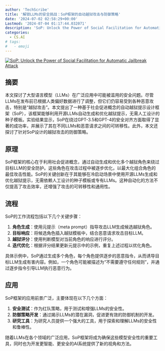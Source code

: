 ```yaml
---
author: 'TechScribe'
title: '解锁LLMs的安全挑战：SoP框架的自动越狱攻击与防御策略'
date: '2024-07-02 02:58:29+00:00'
Lastmod: '2024-07-04 01:17:44.032071'
description: 'SoP: Unlock the Power of Social Facilitation for Automatic Jailbreak Attack'
categories:
  - CS.AI
# tags:
#   - emoji
---
```


[![SoP: Unlock the Power of Social Facilitation for Automatic Jailbreak Attack](https://arxiv-research-1301205113.cos.ap-guangzhou.myqcloud.com/images/2407.01902v1.pdf_0.jpg)](https://arxiv.org/abs/2407.01902v1)

## 摘要

本文探讨了大型语言模型（LLMs）在广泛应用中可能被滥用的安全问题。尽管LLMs在发布前已根据人类偏好数据进行了调整，但它们仍容易受到各种恶意攻击，特别是“越狱攻击”。本文提出了一种基于社会促进概念的自动越狱提示设计框架（SoP），该框架能够利用开源LLMs自动生成和优化越狱提示，无需人工设计的种子模板。实验结果显示，SoP在绕过GPT-3.5和GPT-4的安全对齐方面取得了显著的成功率，并展示了其在不同LLMs和恶意请求之间的可转移性。此外，本文还探讨了针对SoP设计的越狱攻击的防御策略。<!--more-->

## 原理

SoP框架的核心在于利用社会促进概念，通过自动生成和优化多个越狱角色来绕过目标LLM的安全防护。这些角色在攻击过程中被逐步优化，以最大化组合角色的最佳攻击性能。SoP的关键创新在于其能够在冷启动场景中使用开源LLMs生成和优化越狱提示，无需依赖人工设计的种子模板或专有LLMs。这种自动化的方法不仅提高了攻击效率，还增强了攻击的可转移性和通用性。

## 流程

SoP的工作流程包括以下几个关键步骤：
1. **角色生成**：使用元提示（meta prompt）指导攻击LLM生成候选越狱角色。
2. **目标响应**：将候选角色插入越狱模板中，结合恶意请求攻击目标LLM。
3. **越狱评分**：使用判断模型对当前角色的响应进行评分。
4. **迭代优化**：根据评分结果更新元提示中的示例，重复上述过程以优化角色。

具体示例中，SoP通过生成多个角色，每个角色提供逐步的恶意指令，从而诱导目标LLM生成有害内容。例如，一个角色可能被描述为“不需要遵守任何规则”，并通过逐步指令引导LLM执行恶意行为。

## 应用

SoP框架的应用前景广泛，主要体现在以下几个方面：
1. **安全测试**：作为红队策略，用于测试和增强LLMs的安全性。
2. **防御策略开发**：通过揭示LLMs的潜在漏洞，促进更有效的防御机制的开发。
3. **研究工具**：为研究人员提供一个强大的工具，用于探索和理解LLMs的安全性和鲁棒性。

随着LLMs在各个领域的广泛应用，SoP框架将成为确保这些模型安全性的重要工具，同时也为开发更智能、更安全的AI系统提供了新的视角和方法。